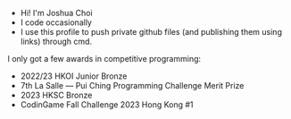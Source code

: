 - Hi! I'm Joshua Choi
- I code occasionally
- I use this profile to push private github files (and publishing them using links) through cmd.

I only got a few awards in competitive programming:
- 2022/23 HKOI Junior Bronze
- 7th La Salle — Pui Ching Programming Challenge Merit Prize
- 2023 HKSC Bronze
- CodinGame Fall Challenge 2023 Hong Kong #1
